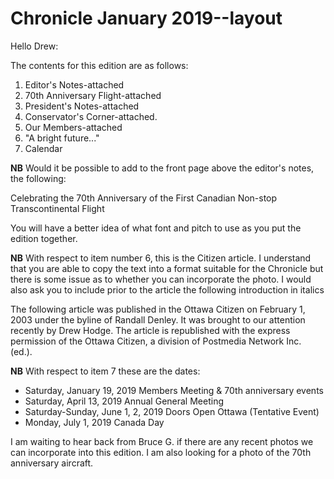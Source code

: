 # Chronicle January 2019--layout

Hello Drew:

The contents for this edition are as follows:

1. Editor's Notes-attached
2. 70th Anniversary Flight-attached
3. President's Notes-attached
4. Conservator's Corner-attached.
5. Our Members-attached
6. "A bright future..."
7. Calendar

**NB** Would it be possible to add to the front page above the editor's notes,
the following:

Celebrating the 70th Anniversary of the First Canadian Non-stop Transcontinental
Flight

You will have a better idea of what font and pitch to use as you put the edition
together.  

**NB** With respect to item number 6, this is the Citizen article. I understand
that you are able to copy the text into a format suitable for the Chronicle but
there is some issue as to whether you can incorporate the photo. I would also
ask you to  include prior to the article the following introduction in italics

The following article was published in the Ottawa Citizen on February 1, 2003
under the byline of Randall Denley. It was brought to our attention recently by
Drew Hodge. The article is republished with the express permission of the Ottawa
Citizen, a division of Postmedia Network Inc. (ed.).

**NB** With respect to item 7 these are the dates:

- Saturday, January 19, 2019 Members Meeting & 70th anniversary events
- Saturday, April 13, 2019 Annual General Meeting
- Saturday-Sunday, June 1, 2, 2019 Doors Open Ottawa (Tentative Event)
- Monday, July 1, 2019 Canada Day

I am waiting to hear back from Bruce G. if there are any recent photos we can
incorporate into this edition. I am also looking for a photo of the 70th
anniversary aircraft.
